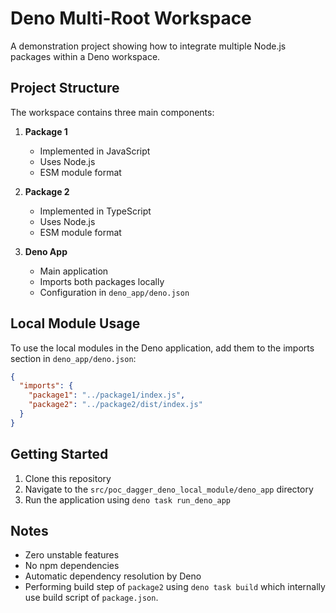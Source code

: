 # Deno Multi-Root Workspace

A demonstration project showing how to integrate multiple Node.js packages within a Deno workspace.

## Project Structure

The workspace contains three main components:

1. **Package 1**
   - Implemented in JavaScript
   - Uses Node.js
   - ESM module format

2. **Package 2**
   - Implemented in TypeScript
   - Uses Node.js
   - ESM module format

3. **Deno App**
   - Main application
   - Imports both packages locally
   - Configuration in `deno_app/deno.json`

## Local Module Usage

To use the local modules in the Deno application, add them to the imports
section in `deno_app/deno.json`:

```json
{
  "imports": {
    "package1": "../package1/index.js",
    "package2": "../package2/dist/index.js"
  }
}
```

## Getting Started

1. Clone this repository
2. Navigate to the `src/poc_dagger_deno_local_module/deno_app` directory
3. Run the application using `deno task run_deno_app`

## Notes

- Zero unstable features
- No npm dependencies
- Automatic dependency resolution by Deno
- Performing build step of `package2` using `deno task build` which internally use build script of `package.json`.